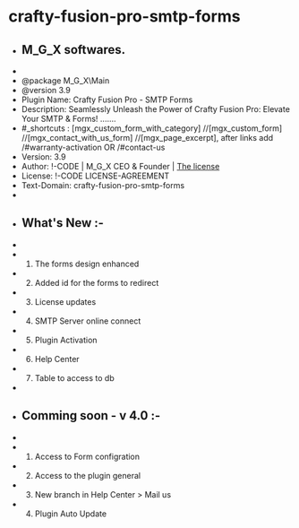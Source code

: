 # crafty-fusion-pro-smtp-forms
* <h2> M_G_X softwares. </h2>
*
* @package   M_G_X\Main
* @version   3.9
* Plugin Name: Crafty Fusion Pro - SMTP Forms
* Description: Seamlessly Unleash the Power of Crafty Fusion Pro: Elevate Your SMTP & Forms! .......   <br>
* #_shortcuts : [mgx_custom_form_with_category] //[mgx_custom_form]  //[mgx_contact_with_us_form] //[mgx_page_excerpt],  after links add /#warranty-activation   OR  /#contact-us
* Version: 3.9
* Author: !-CODE | M_G_X CEO & Founder | <a href="https://unknown-sudo-max.github.io/zone/!-CODE/LICENSE-AGREEMENT.html" onclick="window.open(this.href, '_blank'); return false;">The license</a>
* License: !-CODE LICENSE-AGREEMENT
* Text-Domain: crafty-fusion-pro-smtp-forms
* 
* <h2> What's New :- </h2>
* 
* 1. The forms design enhanced
* 2. Added id for the forms to redirect
* 3. License updates
* 4. SMTP Server online connect
* 5. Plugin Activation
* 6. Help Center
* 7. Table to access to db
*
* <h2>Comming soon - v 4.0 :- </h2>
*
* 1. Access to Form configration
* 2. Access to the plugin general
* 3. New branch in Help Center > Mail us
* 4. Plugin Auto Update 
